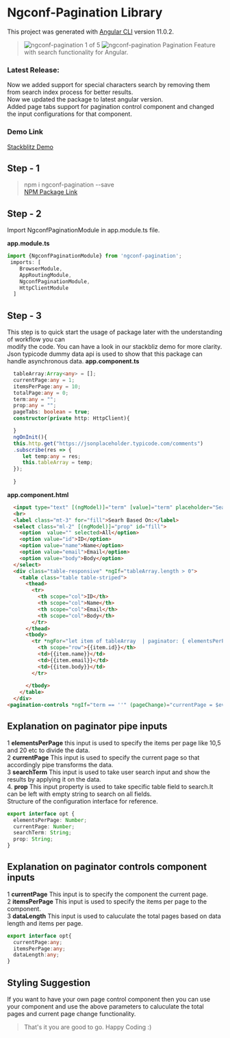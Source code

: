 # Ngconf-Pagination Library

This project was generated with [Angular CLI](https://github.com/angular/angular-cli) version 11.0.2.
> ![ngconf-pagination](https://img.icons8.com/flat_round/48/000000/wide-long-left-arrow.png "Prev Page")  1 of 5 ![ngconf-pagination](https://img.icons8.com/flat_round/48/000000/wide-long-right-arrow.png "Next Page") Pagination Feature with search functionality for Angular.  

### Latest Release: 
Now we added support for special characters search by removing them from search index process for better results.   
Now we updated the package to latest angular version.  
Added page tabs support for pagination control component and changed the input configurations for that component.  
### Demo Link   
[Stackblitz Demo](https://stackblitz.com/edit/ngconf-pagination "ngconf-pagination Demo") 

## Step - 1

> npm i ngconf-pagination --save  
[NPM Package Link](https://www.npmjs.com/package/ngconf-pagination "ngconf-pagination")  

## Step - 2  
Import NgconfPaginationModule in app.module.ts file.  

**app.module.ts**
```typescript
import {NgconfPaginationModule} from 'ngconf-pagination';
 imports: [
    BrowserModule,
    AppRoutingModule,
    NgconfPaginationModule,
    HttpClientModule
  ]
```

## Step - 3
This step is to quick start the usage of package later with the understanding of workflow you can  
modify the code. You can have a look in our stackbliz demo for more clarity. Json typicode dummy data api is used to show that this package can handle asynchronous data.
**app.component.ts**
```typescript
  tableArray:Array<any> = [];
  currentPage:any = 1;
  itemsPerPage:any = 10;
  totalPage:any = 0;
  term:any = "";
  prop:any = "";
  pageTabs: boolean = true;
  constructor(private http: HttpClient){

  } 
  ngOnInit(){
  this.http.get("https://jsonplaceholder.typicode.com/comments")
  .subscribe(res => {
     let temp:any = res;
     this.tableArray = temp;
  });
    
  }
```
**app.component.html**
```html
  <input type="text" [(ngModel)]="term" [value]="term" placeholder="Search">
  <br>
  <label class="mt-3" for="fill">Searh Based On:</label>
  <select class="ml-2" [(ngModel)]="prop" id="fill">
    <option  value="" selected>All</option>
    <option value="id">ID</option>
    <option value="name">Name</option>
    <option value="email">Email</option>
    <option value="body">Body</option>
  </select>
  <div class="table-responsive" *ngIf="tableArray.length > 0">
    <table class="table table-striped">
      <thead>
        <tr>
          <th scope="col">ID</th>
          <th scope="col">Name</th>
          <th scope="col">Email</th>
          <th scope="col">Body</th>
        </tr>
      </thead>
      <tbody>
        <tr *ngFor="let item of tableArray  | paginator: { elementsPerPage: itemsPerPage, currentPage: currentPage,searchTerm: term, prop: prop  } " >
          <th scope="row">{{item.id}}</th>
          <td>{{item.name}}</td>
          <td>{{item.email}}</td>
          <td>{{item.body}}</td>
        </tr>
        
      </tbody>
    </table>
  </div>
<pagination-controls *ngIf="term == ''" (pageChange)="currentPage = $event" [controls]="{currentPage: currentPage,itemsPerPage: itemsPerPage,dataLength: tableArray.length , pageTabs: pageTabs }"></pagination-controls>
```

## Explanation on paginator pipe inputs 
1 **elementsPerPage** this input is used to specify the items per page like 10,5 and 20 etc to divide the data.  
2 **currentPage** This input is used to specify the current page so that accordingly pipe transforms the data.  
3 **searchTerm** This input is used to take user search input and show the results by applying it on the data.  
4. **prop** This input property is used to take specific table field to search.It can be left with empty string to search on all fields.   
Structure of the configuration interface for reference.
```typescript
export interface opt {
  elementsPerPage: Number;
  currentPage: Number;
  searchTerm: String;
  prop: String;
}
```  
## Explanation on paginator controls component inputs 
1 **currentPage** This input is to specify the component the current page.  
2 **itemsPerPage** This input is used to specify the items per page to the component.  
3 **dataLength** This input is used to caluculate the total pages based on data length and items per page.
```typescript
export interface opt{
  currentPage:any;
  itemsPerPage:any;
  dataLength:any;  
}
```  
## Styling Suggestion  
If you want to have your own page control component then you can use your component and use the above parameters to caluculate the total pages and current page change functionality.


> That's it you are good to go. Happy Coding :)
